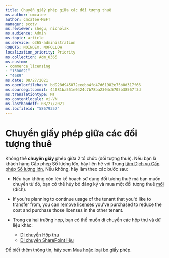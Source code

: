 ```yaml
---
title: Chuyển giấy phép giữa các đối tượng thuê
ms.author: cmcatee
author: cmcatee-MSFT
manager: scotv
ms.reviewer: shegu, nicholak
ms.audience: Admin
ms.topic: article
ms.service: o365-administration
ROBOTS: NOINDEX, NOFOLLOW
localization_priority: Priority
ms.collection: Adm_O365
ms.custom:
- commerce_licensing
- "1500021"
- "4689"
ms.date: 08/27/2021
ms.openlocfilehash: bd928d945072eeebb4fd47d61982e75b0d317f66
ms.sourcegitcommit: 44081ba551e0424c7b78ba2304c5705b38567f3d
ms.translationtype: MT
ms.contentlocale: vi-VN
ms.lasthandoff: 08/27/2021
ms.locfileid: "58679357"
---
```

# <a name="transfer-licenses-between-tenants"></a>Chuyển giấy phép giữa các đối tượng thuê

Không thể **chuyển giấy** phép giữa 2 tổ chức (đối tượng thuê). Nếu bạn là khách hàng Cấp phép Số lượng lớn, hãy liên hệ với Trung [tâm Dịch vụ Cấp phép Số lượng lớn.](https://support.microsoft.com/help/4471406/how-to-contact-the-microsoft-volume-licensing-service-center) Nếu không, hãy làm theo các bước sau:

- Nếu bạn không còn lên kế hoạch sử dụng đối tượng [](https://admin.microsoft.com/Adminportal/Home?source=applauncher#/subscriptions) thuê mà bạn muốn chuyển từ đó, bạn có thể hủy bỏ đăng ký và mua một đối tượng thuê [mới](https://www.microsoft.com/microsoft-365/business/compare-all-microsoft-365-business-products?rtc=2&activetab=tab:primaryr2) (đích).
- If you're planning to continue usage of the tenant that you'd like to transfer from, you can [remove licenses](https://docs.microsoft.com/microsoft-365/commerce/licenses/buy-licenses#buy-or-remove-licenses-for-your-business-subscription) you've purchased to reduce the cost and purchase those licenses in the other tenant.
- Trong cả hai trường hợp, bạn có thể muốn di chuyển các hộp thư và dữ liệu khác:

    - [Di chuyển Hộp thư](https://docs.microsoft.com/Exchange/mailbox-migration/migrate-mailboxes-across-tenants)
    - [Di chuyển SharePoint liệu](https://aka.ms/modernSpoAdminCenter/CloudContentMigrations)

Để biết thêm thông tin, [hãy xem Mua hoặc loại bỏ giấy phép](https://docs.microsoft.com/microsoft-365/commerce/licenses/buy-licenses).